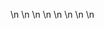 

















































\n
\n
\n
\n
\n
\n
\n
\n










































































































































































